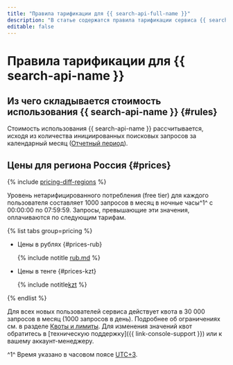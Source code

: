 ```yaml
---
title: "Правила тарификации для {{ search-api-full-name }}"
description: "В статье содержатся правила тарификации сервиса {{ search-api-name }}."
editable: false
---
```


# Правила тарификации для {{ search-api-name }}



## Из чего складывается стоимость использования {{ search-api-name }} {#rules}

Стоимость использования {{ search-api-name }} рассчитывается, исходя из количества инициированных поисковых запросов за календарный месяц ([Отчетный период](../billing/concepts/reporting-period.md)).

## Цены для региона Россия {#prices}

{% include [pricing-diff-regions](../_includes/pricing-diff-regions.md) %}

Уровень нетарифицированного потребления (free tier) для каждого пользователя составляет 1000 запросов в месяц в ночные часы^1^ с 00:00:00 по 07:59:59. Запросы, превышающие эти значения, оплачиваются по следующим тарифам.


{% list tabs group=pricing %}

- Цены в рублях {#prices-rub}

  {% include notitle [rub.md](../_pricing/search-api/rub.md) %}

- Цены в тенге {#prices-kzt}

  {% include notitle[kzt](../_pricing/search-api/kzt.md) %}

{% endlist %}



Для всех новых пользователей сервиса действует квота в 30 000 запросов в месяц (1000 запросов в день). Подробнее об ограничениях см. в разделе [Квоты и лимиты](concepts/limits.md). Для изменения значений квот обратитесь в [техническую поддержку]({{ link-console-support }}) или к вашему аккаунт-менеджеру.

^1^ Время указано в часовом поясе [UTC+3](https://ru.wikipedia.org/wiki/UTC%2B3:00).
